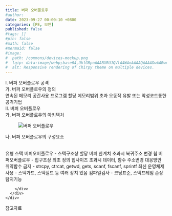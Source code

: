 ```yaml
---
title: 버퍼 오버플로우
#author: 
date: 2023-09-27 00:00:10 +0800
categories: [PE, 보안]
published: false
#tags: []
#pin: false
#math: false
#mermaid: false
#image:
#  path: /commons/devices-mockup.png
#  lqip: data:image/webp;base64,UklGRpoAAABXRUJQVlA4WAoAAAAQAAAADwAABwAAQUxQSDIAAAARL0AmbZurmr57yyIiqE8oiG0bejIYEQTgqiDA9vqnsUSI6H+oAERp2HZ65qP/VIAWAFZQOCBCAAAA8AEAnQEqEAAIAAVAfCWkAALp8sF8rgRgAP7o9FDvMCkMde9PK7euH5M1m6VWoDXf2FkP3BqV0ZYbO6NA/VFIAAAA
#  alt: Responsive rendering of Chirpy theme on multiple devices.
---
```


<div class="post-wrap">
  <div class="para">
    <div class="para-title">
      I. 버퍼 오버플로우 공격
    </div>
    <div class="para-cntnt">
      <div class="para">
        <div class="para-title">
          가. 버퍼 오버플로우의 정의
        </div>
        <div class="para-cntnt">
            연속된 메모리 공간사용 프로그램 할당 메모리범위 초과 오동작 유발 또는 악성코드통한 공격기법
        </div>
      </div>
    </div>
  </div>
  
  <div class="para">
    <div class="para-title">
      II. 버퍼 오버플로우
    </div>
    <div class="para-cntnt">
      <div class="para">
        <div class="para-title">
          가. 버퍼 오버플로우의 아키텍처
        </div>
        <div class="para-cntnt">
          <figure class="post-figure">
            <img src="/assets/img/posts/버퍼-오버플로우.png" alt="버퍼 오버플로우">
<!--            <figcaption>Source: Unveiling the Metaverse: Exploring Emerging Trends, Multifaceted Perspectives, and Future Challenges</figcaption>-->
          </figure>
        </div>
      </div>
      <div class="para">
        <div class="para-title">
          나. 버퍼 오버플로우의 구성요소
        </div>
        <div class="para-cntnt">
          <table class="post-table">
          </table>
          유형
  스택 버퍼오버플로우 - 스택구조상 할당 버퍼 한계치 초과시 복귀주소 변경
  힙 버퍼오버플로우 - 힙구조상 최초 정의 힙사이즈 초과시 데이터, 함수 주소변경
대응방안
  취약함수 금지 - strcpy, ctrcat, getwd, gets, scanf, fscanf, sprintf
  최신 운영체제 사용 - 스택가드, 스택실드 등 여러 장치 있음
  컴파일검사 - 코딩표준, 스택프레임 손상 탐지기능

        </div>
      </div>
    </div>
  </div>

  <div class="refr-wrap">
    <div class="refr-title">
        참고자료
    </div>
    <ol class="refr-list">
    <!--    <li>(나현식, 최대선) <a target="_blank" href="https://scienceon.kisti.re.kr/commons/util/originalView.do?cn=JAKO202225948430499&oCn=JAKO202225948430499&dbt=JAKO&journal=NJOU00291864">메타버스 보안 위협 요소 및 대응 방안 검토</a></li>-->
    <!--    <li>(M. Uddin, S. Manickam, H. Ullah, M. Obaidat and A. Dandoush) <a target="_blank" href="https://ieeexplore.ieee.org/abstract/document/10138386">Unveiling the Metaverse: Exploring Emerging Trends, Multifaceted Perspectives, and Future Challenges</a></li>-->
    </ol>
  </div>
</div>
